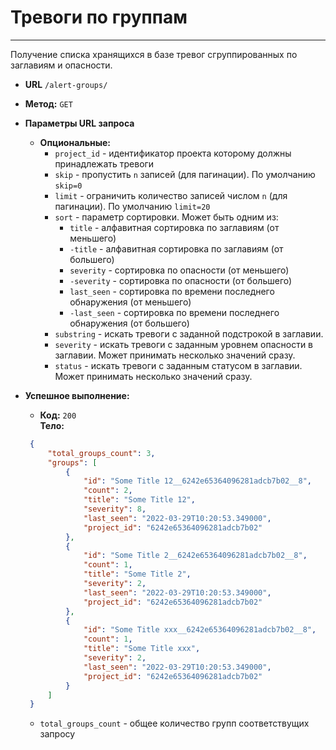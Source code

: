 # Тревоги по группам
----

Получение списка хранящихся в базе тревог сгруппированных по заглавиям и опасности.


* **URL** `/alert-groups/`
* **Метод:**  `GET`

*  **Параметры URL запроса**
   *  **Опциональные:**
      - `project_id` - идентификатор проекта которому должны принадлежать тревоги
      - `skip` - пропустить `n` записей (для пагинации). По умолчанию `skip=0`
      - `limit` - ограничить количество записей числом `n` (для пагинации). По умолчанию `limit=20`
      - `sort` - параметр сортировки. Может быть одним из:
        - `title` - алфавитная сортировка по заглавиям (от меньшего)
        - `-title` - алфавитная сортировка по заглавиям (от большего)
        - `severity` - сортировка по опасности (от меньшего)
        - `-severity` - сортировка по опасности (от большего)
        - `last_seen` - сортировка по времени последнего обнаружения (от меньшего)
        - `-last_seen` - сортировка по времени последнего обнаружения (от большего)
      - `substring` - искать тревоги с заданной подстрокой в заглавии.
      - `severity` - искать тревоги с заданным уровнем опасности в заглавии. Может принимать несколько значений сразу.
      - `status` - искать тревоги с заданным статусом в заглавии. Может принимать несколько значений сразу. 
      

* **Успешное выполнение:**
  * **Код:** `200` <br />
    **Тело:**  
   ```json
    {
        "total_groups_count": 3,
        "groups": [
            {
                "id": "Some Title 12__6242e65364096281adcb7b02__8",
                "count": 2,
                "title": "Some Title 12",
                "severity": 8,
                "last_seen": "2022-03-29T10:20:53.349000",
                "project_id": "6242e65364096281adcb7b02"
            },
            {
                "id": "Some Title 2__6242e65364096281adcb7b02__8",
                "count": 1,
                "title": "Some Title 2",
                "severity": 2,
                "last_seen": "2022-03-29T10:20:53.349000",
                "project_id": "6242e65364096281adcb7b02"
            },
            {
                "id": "Some Title xxx__6242e65364096281adcb7b02__8",
                "count": 1,
                "title": "Some Title xxx",
                "severity": 2,
                "last_seen": "2022-03-29T10:20:53.349000",
                "project_id": "6242e65364096281adcb7b02"
            }
        ]
    }

    ```
    * `total_groups_count` - общее количество групп соответствущих запросу
   